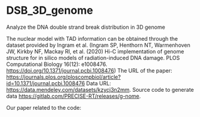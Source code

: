 # DSB_3D_genome
Analyze the DNA double strand break distribution in 3D genome

The nuclear model with TAD information can be obtained through the dataset provided by Ingram et al. (Ingram SP, Henthorn NT, Warmenhoven JW, Kirkby NF, Mackay RI, et al. (2020) Hi-C implementation of genome structure for in silico models of radiation-induced DNA damage. PLOS Computational Biology 16(12): e1008476. https://doi.org/10.1371/journal.pcbi.1008476)
The URL of the paper:
https://journals.plos.org/ploscompbiol/article?id=10.1371/journal.pcbi.1008476
Data URL: https://data.mendeley.com/datasets/kzycj3n2mm. 
Source code to generate data https://gitlab.com/PRECISE-RT/releases/g-nome.

Our paper related to the code:

